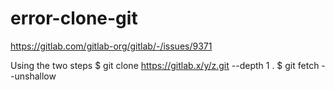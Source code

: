 # error-clone-git     
https://gitlab.com/gitlab-org/gitlab/-/issues/9371

Using the two steps
$ git clone https://gitlab.x/y/z.git --depth 1
.
$ git fetch --unshallow

